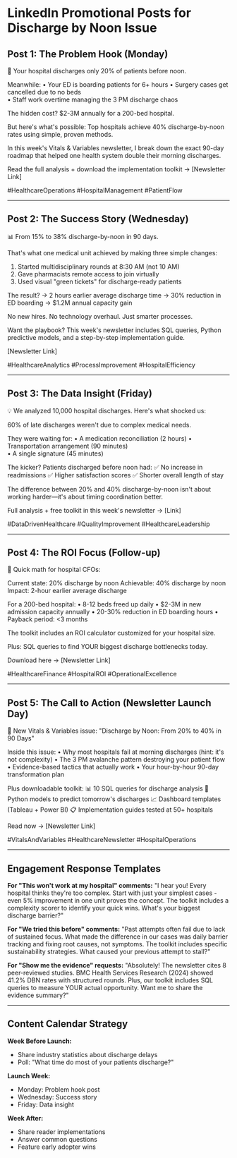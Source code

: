 # LinkedIn Promotional Posts for Discharge by Noon Issue

## Post 1: The Problem Hook (Monday)

🏥 Your hospital discharges only 20% of patients before noon.

Meanwhile:
• Your ED is boarding patients for 6+ hours
• Surgery cases get cancelled due to no beds  
• Staff work overtime managing the 3 PM discharge chaos

The hidden cost? $2-3M annually for a 200-bed hospital.

But here's what's possible: Top hospitals achieve 40% discharge-by-noon rates using simple, proven methods.

In this week's Vitals & Variables newsletter, I break down the exact 90-day roadmap that helped one health system double their morning discharges.

Read the full analysis + download the implementation toolkit → [Newsletter Link]

#HealthcareOperations #HospitalManagement #PatientFlow

---

## Post 2: The Success Story (Wednesday)

📊 From 15% to 38% discharge-by-noon in 90 days.

That's what one medical unit achieved by making three simple changes:

1. Started multidisciplinary rounds at 8:30 AM (not 10 AM)
2. Gave pharmacists remote access to join virtually
3. Used visual "green tickets" for discharge-ready patients

The result? 
→ 2 hours earlier average discharge time
→ 30% reduction in ED boarding
→ $1.2M annual capacity gain

No new hires. No technology overhaul. Just smarter processes.

Want the playbook? This week's newsletter includes SQL queries, Python predictive models, and a step-by-step implementation guide.

[Newsletter Link]

#HealthcareAnalytics #ProcessImprovement #HospitalEfficiency

---

## Post 3: The Data Insight (Friday)

💡 We analyzed 10,000 hospital discharges. Here's what shocked us:

60% of late discharges weren't due to complex medical needs.

They were waiting for:
• A medication reconciliation (2 hours)
• Transportation arrangement (90 minutes)  
• A single signature (45 minutes)

The kicker? Patients discharged before noon had:
✅ No increase in readmissions
✅ Higher satisfaction scores
✅ Shorter overall length of stay

The difference between 20% and 40% discharge-by-noon isn't about working harder—it's about timing coordination better.

Full analysis + free toolkit in this week's newsletter → [Link]

#DataDrivenHealthcare #QualityImprovement #HealthcareLeadership

---

## Post 4: The ROI Focus (Follow-up)

🧮 Quick math for hospital CFOs:

Current state: 20% discharge by noon
Achievable: 40% discharge by noon
Impact: 2-hour earlier average discharge

For a 200-bed hospital:
• 8-12 beds freed up daily
• $2-3M in new admission capacity annually
• 20-30% reduction in ED boarding hours
• Payback period: <3 months

The toolkit includes an ROI calculator customized for your hospital size.

Plus: SQL queries to find YOUR biggest discharge bottlenecks today.

Download here → [Newsletter Link]

#HealthcareFinance #HospitalROI #OperationalExcellence

---

## Post 5: The Call to Action (Newsletter Launch Day)

🚀 New Vitals & Variables issue: "Discharge by Noon: From 20% to 40% in 90 Days"

Inside this issue:
• Why most hospitals fail at morning discharges (hint: it's not complexity)
• The 3 PM avalanche pattern destroying your patient flow
• Evidence-based tactics that actually work
• Your hour-by-hour 90-day transformation plan

Plus downloadable toolkit:
📊 10 SQL queries for discharge analysis
🐍 Python models to predict tomorrow's discharges
📈 Dashboard templates (Tableau + Power BI)
📋 Implementation guides tested at 50+ hospitals

Read now → [Newsletter Link]

#VitalsAndVariables #HealthcareNewsletter #HospitalOperations

---

## Engagement Response Templates

**For "This won't work at my hospital" comments:**
"I hear you! Every hospital thinks they're too complex. Start with just your simplest cases - even 5% improvement in one unit proves the concept. The toolkit includes a complexity scorer to identify your quick wins. What's your biggest discharge barrier?"

**For "We tried this before" comments:**
"Past attempts often fail due to lack of sustained focus. What made the difference in our cases was daily barrier tracking and fixing root causes, not symptoms. The toolkit includes specific sustainability strategies. What caused your previous attempt to stall?"

**For "Show me the evidence" requests:**
"Absolutely! The newsletter cites 8 peer-reviewed studies. BMC Health Services Research (2024) showed 41.2% DBN rates with structured rounds. Plus, our toolkit includes SQL queries to measure YOUR actual opportunity. Want me to share the evidence summary?"

---

## Content Calendar Strategy

**Week Before Launch:**
- Share industry statistics about discharge delays
- Poll: "What time do most of your patients discharge?"

**Launch Week:**
- Monday: Problem hook post
- Wednesday: Success story
- Friday: Data insight

**Week After:**
- Share reader implementations
- Answer common questions
- Feature early adopter wins